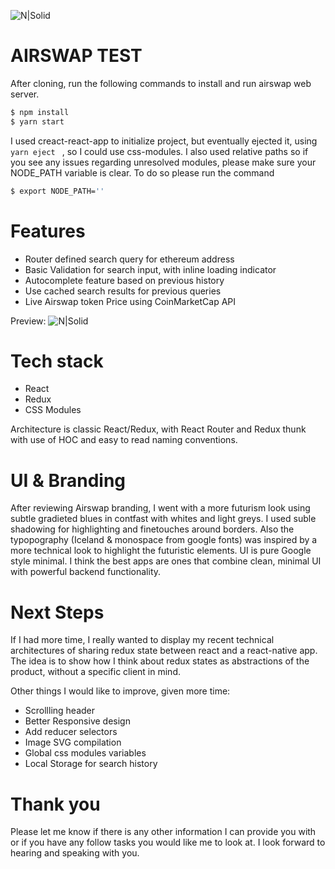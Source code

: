 
![N|Solid](https://tokenmarket.net/blockchain/ethereum/assets/airswap/logo_big.png)

# AIRSWAP TEST
After cloning, run the following commands to install and run airswap web server.
```sh
$ npm install
$ yarn start
```
I used creact-react-app to initialize project, but eventually ejected it, using ```yarn eject ``` ,  so I could use css-modules.  I also used relative paths so if you see any issues regarding unresolved modules, please make sure your NODE_PATH variable is clear.  To do so please run the command
```sh
$ export NODE_PATH=''
```

# Features
  - Router defined search query for ethereum address
  - Basic Validation for search input, with inline loading indicator
  - Autocomplete feature based on previous history
  - Use cached search results for previous queries
  - Live Airswap token Price using CoinMarketCap API

Preview:
![N|Solid](http://g.recordit.co/V5mT5SBamq.gif)

# Tech stack
- React
- Redux
- CSS Modules

Architecture is classic React/Redux, with React Router and Redux thunk with use of HOC and easy to read naming conventions.

# UI & Branding
After reviewing Airswap branding, I went with a more futurism look using subtle gradieted blues in contfast with whites and light greys.  I used suble shadowing for highlighting and finetouches around borders.  Also the typopography (Iceland  & monospace from google fonts) was inspired by a more technical look to highlight the futuristic elements. UI is pure Google style minimal. I think the best apps are ones that combine clean, minimal UI with powerful backend functionality.

# Next Steps
If I had more time, I really wanted to display my recent technical architectures of sharing redux state between react and a react-native app.  The idea is to show how I think about redux states as abstractions of the product, without a specific client in mind.

Other things I would like to improve, given more time:
- Scrollling header
- Better Responsive design
- Add reducer selectors
- Image SVG compilation
- Global css modules variables
- Local Storage for search history

# Thank you
Please let me know if there is any other information I can provide you with or if you have any follow tasks you would like me to look at. I look forward to hearing and speaking with you.
